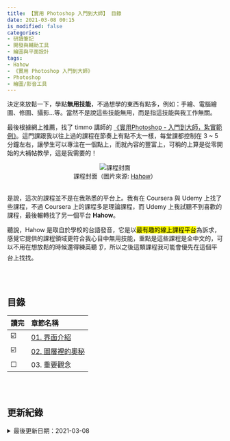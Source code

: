 ```yaml
---
title: 【實用 Photoshop 入門到大師】 目錄
date: 2021-03-08 00:15
is_modified: false
categories:
- 研讀筆記
- 開發與輔助工具
- 繪圖與平面設計
tags:
- Hahow
- 《實用 Photoshop 入門到大師》
- Photoshop
- 繪圖/影音工具
--- 
```


決定來放鬆一下，學點**無用技能**，不過想學的東西有點多，例如：手繪、電腦繪圖、修圖、攝影...等。當然不是說這些技能無用，而是指這技能與我工作無關。

<!--more-->
  
最後根據網上推薦，找了 timmo 講師的 [《實用Photoshop - 入門到大師，紮實範例》](https://hahow.in/courses/5b26587f67ff51001e25cf0a/discussions?item=5b34d80791606b001eb9d6e5)。這門課跟我以往上過的課程在節奏上有點不太一樣，每堂課都控制在 3 ~ 5 分鐘左右，讓學生可以專注在一個點上，而就內容的豐富上，可稱的上算是從零開始的大補帖教學，這是我需要的！

<center> <img src="https://i.imgur.com/JceOmAi.png" alt="課程封面"></center>
<center class="imgtext">課程封面（圖片來源: <a href="https://hahow.in/courses/5b26587f67ff51001e25cf0a/discussions"  class="imgtext">Hahow</a>）</center>
<br>

是說，這次的課程並不是在我熟悉的平台上。我有在 Coursera 與 Udemy 上找了些課程，不過 Coursera 上的課程多是理論課程，而 Udemy 上我試聽不到喜歡的課程，最後輾轉找了另一個平台 **Hahow**。

聽說，Hahow 是取自於學校的台語發音，它是以<mark>最有趣的線上課程平台</mark>為訴求，感覺它提供的課程領域更符合我心目中無用技能，重點是這些課程是全中文的，可以不用在想放鬆的時候還得練英聽 :ear:，所以之後這類課程我可能會優先在這個平台上找找。

<br><br> 

## 目錄

| 讀完 | 章節名稱                                                                       |
| ---- |:------------------------------------------------------------------------------ |
| ☑️  | [01. 界面介紹](/Practical-Photoshop-from-Beginner-to-Master-01) |
| ☑️   | [02. 圖層裡的奧秘](/Practical-Photoshop-from-Beginner-to-Master-02) |
| ☐   | 03. 重要觀念 |
   
<br><br> 

## 更新紀錄
<details>
  <summary>最後更新日期：2021-03-08</summary>
  <ul class="timestamp">
    　<li>2021-03-08 更新第二章連結</li>
    　<li>2021-01-14 更新第一章連結</li>
    　<li>2020-12-13 起稿</li>
  </ul>
</details>
